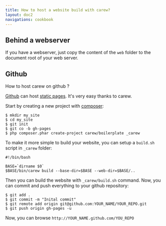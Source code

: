 ```yaml
---
title: How to host a website build with carew?
layout: doc2
navigations: cookbook
---
```


Behind a webserver
------------------

If you have a webserver, just copy the content of the `web` folder to the
document root of your web server.

Github
------

How to host carew on github ?

[Github](https://github.com) can host [static pages](http://pages.github.com/).
It's very easy thanks to carew.

Start by creating a new project with [composer](http://getcomposer.org):

    $ mkdir my_site
    $ cd my_site
    $ git init
    $ git co -b gh-pages
    $ php composer.phar create-project carew/boilerplate _carew

To make it more simple to build your website, you can setup a `build.sh` script
in `_carew` folder:

    #!/bin/bash

    BASE=`dirname $0`
    $BASE/bin/carew build --base-dir=$BASE --web-dir=$BASE/..

Then you can build the website with `_carew/build.sh` command.
Now, you can commit and push everything to your github repository:

    $ git add .
    $ git commit -m "Inital commit"
    $ git remote add origin git@github.com:YOUR_NAME/YOUR_REPO.git
    $ git push origin gh-pages -u

Now, you can browse `http://YOUR_NAME.github.com/YOU_REPO`
